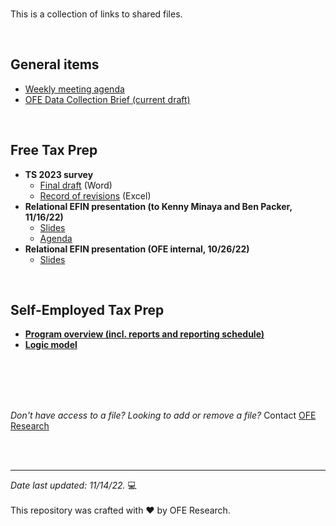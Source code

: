 <br>

This is a collection of links to shared files.

<br>

## General items

- [Weekly meeting agenda](https://nyco365.sharepoint.com/:x:/s/OFE1/EUOe_4fcenJDrXe8hbCLspsBbRvaXFYaLXMY09UoFYIaHQ?e=4%3awdNxfJ)
- [OFE Data Collection Brief (current draft)](https://nyco365.sharepoint.com/:w:/s/OFE1/EYIoZI3ARYJNhBO6V1BYJZsBa5aMUJmt-45Zoypk51y3cw?e=77mrh7)

<br>

## Free Tax Prep

- **TS 2023 survey**
  - [Final draft](https://nyco365.sharepoint.com/:w:/s/OFE1/EWR9918ZAidGiQaQHGo6zukBkdWuDDZxG5QqGN75LtJWQg?e=PCXh3F) (Word)
  - [Record of revisions](https://nyco365.sharepoint.com/:x:/r/sites/OFE1/_layouts/15/Doc.aspx?sourcedoc=%7B920CC065-A806-4A39-B0C3-38F61998ED54%7D&file=NYCFTP-survey-updates-research-team-20221011.xlsx&action=default&mobileredirect=true) (Excel)
- **Relational EFIN presentation (to Kenny Minaya and Ben Packer, 11/16/22)**
  - [Slides](https://nyco365.sharepoint.com/:p:/r/sites/OFE1/Shared%20Documents/Research/FTP/Tax%20Season%202023/dcwp-leadership-presentation-relational-efin-20221116.pptx?d=wcc166f0512ce40b193dfeea42300fe4a&csf=1&web=1&e=5uWuLn)
  - [Agenda](https://nyco365.sharepoint.com/:w:/r/sites/OFE1/Shared%20Documents/Research/FTP/Tax%20Season%202023/dcwp-leadership-presentation-agenda-20221116.docx?d=w81d44ac571154975b52bb005beef5dcd&csf=1&web=1&e=7CAt4d)
- **Relational EFIN presentation (OFE internal, 10/26/22)**
  - [Slides](https://nyco365.sharepoint.com/:p:/r/sites/OFE1/Shared%20Documents/Research/FTP/Tax%20Season%202023/ofe-presentation-relational-efin-20221026.pptx?d=wf814329501dc46fba675875113c4a082&csf=1&web=1&e=SzUS8x)

<br>

## Self-Employed Tax Prep

- [**Program overview (incl. reports and reporting schedule)**](https://nyco365.sharepoint.com/:p:/r/sites/OFE1/_layouts/15/Doc.aspx?sourcedoc=%7B23145D52-3FF6-42E1-9728-E7B41A4C9078%7D&file=SETP%20Intro%20Deck%20-%20Data%20and%20Reports%20-%20updated.pptx&action=edit&mobileredirect=true)
- [**Logic model**](https://nyco365.sharepoint.com/:w:/s/OFE1/EQpRVTWib05Gjy3Ws8HuAywBxdKsCzJ5QqSG7DKcvENtEA?e=H9ztYO)


<br>
<br>
<br>
<br>

*Don't have access to a file? Looking to add or remove a file?* Contact [OFE Research](mailto:DaSmith@dcwp.nyc.gov)

<br>
<br>

---

*Date last updated: 11/14/22.* &#x1F4BB;
<br>
<br> 
This repository was crafted with &hearts; by OFE Research.


